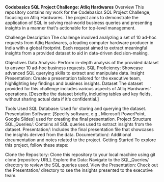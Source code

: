 **Codebasics SQL Project Challenge: Atliq Hardwares**
Overview
This repository contains my work for the Codebasics SQL Project Challenge, focusing on Atliq Hardwares. The project aims to demonstrate the application of SQL in solving real-world business queries and presenting insights in a manner that's actionable for top-level management.

Challenge Description
The challenge involved analyzing a set of 10 ad-hoc requests from Atliq Hardwares, a leading computer hardware producer in India with a global footprint. Each request aimed to extract meaningful insights from a provided dataset to aid in data-driven decision-making.

Objectives
Data Analysis: Perform in-depth analysis of the provided dataset to answer 10 ad-hoc business requests.
SQL Proficiency: Showcase advanced SQL querying skills to extract and manipulate data.
Insight Presentation: Create a presentation tailored for the executive team, highlighting key findings and business insights.
Dataset
The dataset provided for this challenge includes various aspects of Atliq Hardwares' operations. [Describe the dataset briefly, including tables and key fields, without sharing actual data if it's confidential.]

Tools Used
SQL Database: Used for storing and querying the dataset.
Presentation Software: [Specify software, e.g., Microsoft PowerPoint, Google Slides] used for creating the final presentation.
Project Structure
SQL_Queries/: Contains all SQL queries used to extract insights from the dataset.
Presentation/: Includes the final presentation file that showcases the insights derived from the data.
Documentation/: Additional documentation and notes related to the project.
Getting Started
To explore this project, follow these steps:

Clone the Repository: Clone this repository to your local machine using git clone [repository URL].
Explore the Data: Navigate to the SQL_Queries/ directory to review the SQL queries used.
View the Presentation: Check out the Presentation/ directory to see the insights presented to the executive team.
